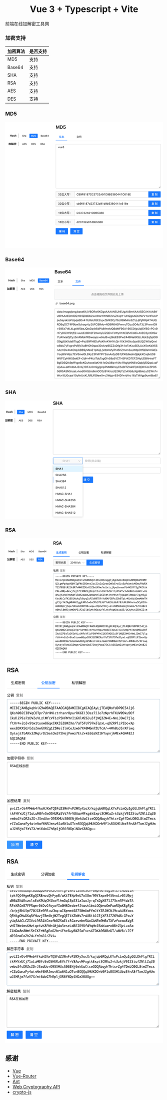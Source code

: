 <h1 align="center">Vue 3 + Typescript + Vite</h1>


前端在线加解密工具网

### 加密支持
|  加密算法   | 是否支持  |
|  ----  | ----  |
| MD5  | 支持 |
| Base64  | 支持 |
| SHA  | 支持 |
| RSA  | 支持 |
| AES  | 支持 |
| DES  | 支持 |


### MD5
![MD5](images/MD5.png)

### Base64
![Base64](images/base64.png)

### SHA
![SHA](images/SHA.png)

### RSA
![RSA](images/rsa1.png)
![RSA](images/rsa2.png)
![RSA](images/rsa3.png)


## 感谢
- [Vue](https://github.com/vuejs/vue)
- [Vue-Router](https://github.com/vuejs/vue-router-next)
- [Ant](https://2x.antdv.com/components/overview-cn)
- [Web Cryptography API](https://www.w3.org/TR/WebCryptoAPI)
- [crypto-js](https://cryptojs.gitbook.io/docs/)


